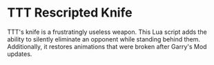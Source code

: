 # TTT Rescripted Knife

TTT's knife is a frustratingly useless weapon. This Lua script adds the ability to silently eliminate an opponent while standing behind them. Additionally, it restores animations that were broken after Garry's Mod updates.
